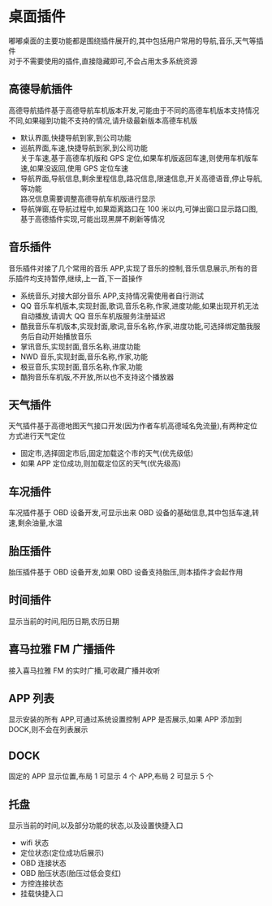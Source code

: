 # 桌面插件

嘟嘟桌面的主要功能都是围绕插件展开的,其中包括用户常用的导航,音乐,天气等插件<br/>
对于不需要使用的插件,直接隐藏即可,不会占用太多系统资源

## 高德导航插件

高德导航插件基于高德导航车机版本开发,可能由于不同的高德车机版本支持情况不同,如果碰到功能不支持的情况,请升级最新版本高德车机版

- 默认界面,快捷导航到家,到公司功能
- 巡航界面,车速,快捷导航到家,到公司功能<br/>
  关于车速,基于高德车机版和 GPS 定位,如果车机版返回车速,则使用车机版车速,如果没返回,使用 GPS 定位车速
- 导航界面,导航信息,剩余里程信息,路况信息,限速信息,开关高德语音,停止导航,等功能<br/>
  路况信息需要调整高德导航车机版进行显示
- 导航弹窗,在导航过程中,如果距离路口在 100 米以内,可弹出窗口显示路口图,基于高德插件实现,可能出现黑屏不刷新等情况

## 音乐插件

音乐插件对接了几个常用的音乐 APP,实现了音乐的控制,音乐信息展示,所有的音乐插件均支持暂停,继续,上一首,下一首操作

- 系统音乐,对接大部分音乐 APP,支持情况需使用者自行测试
- QQ 音乐车机版本,实现封面,歌词,音乐名称,作家,进度功能,如果出现开机无法自动播放,请调大 QQ 音乐车机版服务注册延迟
- 酷我音乐车机版本,实现封面,歌词,音乐名称,作家,进度功能,可选择绑定酷我服务后自动开始播放音乐
- 掌讯音乐,实现封面,音乐名称,进度功能
- NWD 音乐,实现封面,音乐名称,作家,功能
- 极豆音乐,实现封面,音乐名称,作家,功能
- 酷狗音乐车机版,不开放,所以也不支持这个播放器

## 天气插件

天气插件基于高德地图天气接口开发(因为作者车机高德域名免流量),有两种定位方式进行天气定位

- 固定市,选择固定市后,固定加载这个市的天气(优先级低)
- 如果 APP 定位成功,则加载定位区的天气(优先级高)

## 车况插件

车况插件基于 OBD 设备开发,可显示出来 OBD 设备的基础信息,其中包括车速,转速,剩余油量,水温

## 胎压插件

胎压插件基于 OBD 设备开发,如果 OBD 设备支持胎压,则本插件才会起作用

## 时间插件

显示当前的时间,阳历日期,农历日期

## 喜马拉雅 FM 广播插件

接入喜马拉雅 FM 的实时广播,可收藏广播并收听

## APP 列表

显示安装的所有 APP,可通过系统设置控制 APP 是否展示,如果 APP 添加到 DOCK,则不会在列表展示

## DOCK

固定的 APP 显示位置,布局 1 可显示 4 个 APP,布局 2 可显示 5 个

## 托盘

显示当前的时间,以及部分功能的状态,以及设置快捷入口

- wifi 状态
- 定位状态(定位成功后展示)
- OBD 连接状态
- OBD 胎压状态(胎压过低会变红)
- 方控连接状态
- 挂载快捷入口
